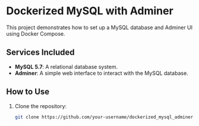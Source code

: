 # Dockerized MySQL with Adminer

This project demonstrates how to set up a MySQL database and Adminer UI using Docker Compose.

## Services Included
- **MySQL 5.7**: A relational database system.
- **Adminer**: A simple web interface to interact with the MySQL database.

## How to Use
1. Clone the repository:
   ```bash
   git clone https://github.com/your-username/dockerized_mysql_adminer.git
